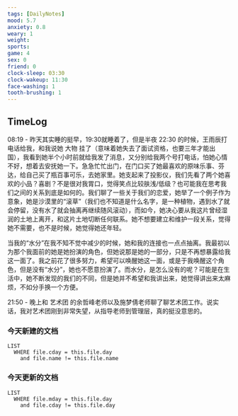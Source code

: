 ```yaml
---
tags: [DailyNotes]
mood: 5.7
anxiety: 0.8
weary: 1
weight:
sports: 
game: 4
sex: 0
friend: 0
clock-sleep: 03:30
clock-wakeup: 11:30
face-washing: 1
tooth-brushing: 1
---
```


## TimeLog

08:19 - 昨天其实睡的挺早，19:30就睡着了，但是半夜 22:30 的时候，王雨辰打电话给我，和我说她 大物 挂了（意味着她失去了面试资格，也要三年才能出国），我看到她半个小时前就给我发了消息，又分别给我两个号打电话，怕她心情不好，想着去安抚她一下。急急忙忙出门，在门口买了她最喜欢的原味乐事、芬达，给自己买了瓶百事可乐，去她家里。她支起来了投影仪，我们先看了两个她喜欢的小品？喜剧？不是很对我胃口，觉得笑点比较肤浅/低级？也可能我在思考我们之间的关系到底是如何的。我们聊了一些关于我们的恋爱，她举了一个例子作为意象，她是沙漠里的“滚草”（我们也不知道是什么名字，是一种植物，遇到水了就会停留，没有水了就会抽离再继续随风滚动），而如今，她决心要从我这片曾经湿润的土地上离开，和这片土地切断任何联系。她不想要建立和维护一段关系，觉得她不需要，也不是时候，她觉得她还年轻。

当我的“水分”在我不知不觉中减少的时候，她和我的连接也一点点抽离。我最初以为那个我面前的她是她扮演的角色，但她说那是她的一部分，只是不再想暴露给我这一面了。我之前花了很多努力，希望可以唤醒她这一面，或是于我唤醒这个角色，但是没有“水分”，她也不愿意扮演了。而水分，是怎么没有的呢？可能是在生活中，她不断发现的我们的不同，但是她并不希望和我讲出来，她觉得讲出来太麻烦，不如分手换一个方便。

21:50 - 晚上和 艺术团 的余哲峰老师以及施梦倩老师聊了聊艺术团工作。说实话，我对艺术团刚到非常失望，从指导老师到管理层，真的挺没意思的。

### 今天新建的文档
```dataview
LIST 
  WHERE file.cday = this.file.day
    and file.name != this.file.name
```

### 今天更新的文档
```dataview
LIST
  WHERE file.mday = this.file.day
    and file.cday != this.file.day
```
